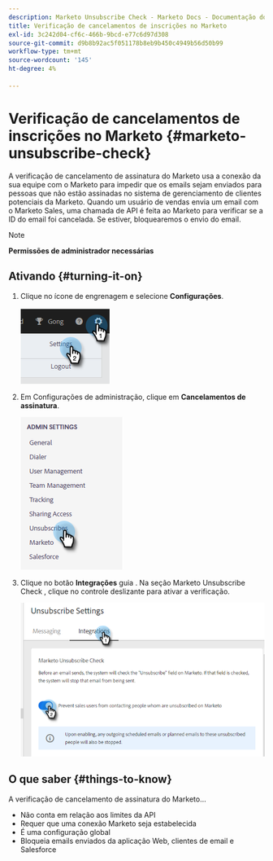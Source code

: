 ```yaml
---
description: Marketo Unsubscribe Check - Marketo Docs - Documentação do produto
title: Verificação de cancelamentos de inscrições no Marketo
exl-id: 3c242d04-cf6c-466b-9bcd-e77c6d97d308
source-git-commit: d9b8b92ac5f051178b8eb9b450c4949b56d50b99
workflow-type: tm+mt
source-wordcount: '145'
ht-degree: 4%

---
```


# Verificação de cancelamentos de inscrições no Marketo {#marketo-unsubscribe-check}

A verificação de cancelamento de assinatura do Marketo usa a conexão da sua equipe com o Marketo para impedir que os emails sejam enviados para pessoas que não estão assinadas no sistema de gerenciamento de clientes potenciais da Marketo. Quando um usuário de vendas envia um email com o Marketo Sales, uma chamada de API é feita ao Marketo para verificar se a ID do email foi cancelada. Se estiver, bloquearemos o envio do email.

>[!NOTE]
>
>**Permissões de administrador necessárias**

## Ativando {#turning-it-on}

1. Clique no ícone de engrenagem e selecione **Configurações**.

   ![](assets/marketo-unsubscribe-check-1.png)

1. Em Configurações de administração, clique em **Cancelamentos de assinatura**.

   ![](assets/marketo-unsubscribe-check-2.png)

1. Clique no botão **Integrações** guia . Na seção Marketo Unsubscribe Check , clique no controle deslizante para ativar a verificação.

   ![](assets/marketo-unsubscribe-check-3.png)

## O que saber {#things-to-know}

A verificação de cancelamento de assinatura do Marketo...

* Não conta em relação aos limites da API
* Requer que uma conexão Marketo seja estabelecida
* É uma configuração global
* Bloqueia emails enviados da aplicação Web, clientes de email e Salesforce

